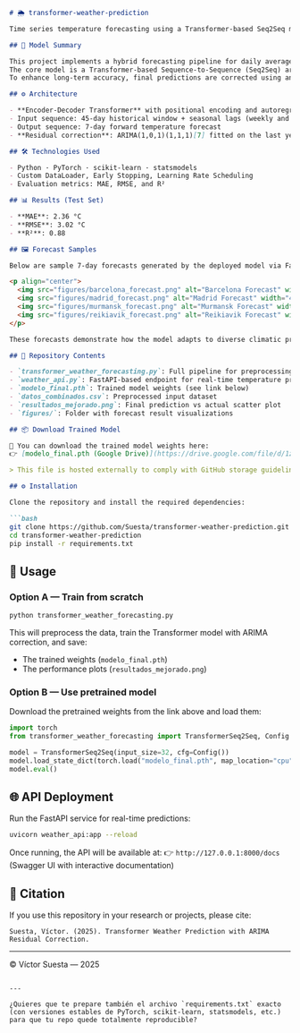 ````markdown
# 🌦️ transformer-weather-prediction

Time series temperature forecasting using a Transformer-based Seq2Seq model with ARIMA residual adjustment.

## 🧠 Model Summary

This project implements a hybrid forecasting pipeline for daily average temperatures across 21 European cities.  
The core model is a Transformer-based Sequence-to-Sequence (Seq2Seq) architecture trained on sliding windows of historical meteorological data.  
To enhance long-term accuracy, final predictions are corrected using an ARIMA model fitted on the residuals.

## ⚙️ Architecture

- **Encoder-Decoder Transformer** with positional encoding and autoregressive decoding  
- Input sequence: 45-day historical window + seasonal lags (weekly and yearly)  
- Output sequence: 7-day forward temperature forecast  
- **Residual correction**: ARIMA(1,0,1)(1,1,1)[7] fitted on the last year of training residuals

## 🛠️ Technologies Used

- Python · PyTorch · scikit-learn · statsmodels  
- Custom DataLoader, Early Stopping, Learning Rate Scheduling  
- Evaluation metrics: MAE, RMSE, and R²

## 📊 Results (Test Set)

- **MAE**: 2.36 °C  
- **RMSE**: 3.02 °C  
- **R²**: 0.88

## 🖼️ Forecast Samples

Below are sample 7-day forecasts generated by the deployed model via FastAPI:

<p align="center">
  <img src="figures/barcelona_forecast.png" alt="Barcelona Forecast" width="400"/>
  <img src="figures/madrid_forecast.png" alt="Madrid Forecast" width="400"/>
  <img src="figures/murmansk_forecast.png" alt="Murmansk Forecast" width="400"/>
  <img src="figures/reikiavik_forecast.png" alt="Reikiavik Forecast" width="400"/>
</p>

These forecasts demonstrate how the model adapts to diverse climatic profiles across Europe.

## 📁 Repository Contents

- `transformer_weather_forecasting.py`: Full pipeline for preprocessing, training, evaluation, and ARIMA correction  
- `weather_api.py`: FastAPI-based endpoint for real-time temperature prediction  
- `modelo_final.pth`: Trained model weights (see link below)  
- `datos_combinados.csv`: Preprocessed input dataset  
- `resultados_mejorado.png`: Final prediction vs actual scatter plot  
- `figures/`: Folder with forecast result visualizations

## 📦 Download Trained Model

🔗 You can download the trained model weights here:  
👉 [modelo_final.pth (Google Drive)](https://drive.google.com/file/d/1ziS0eqpvQCVH8lnDZmApKUwZIavyKQaa/view?usp=sharing)

> This file is hosted externally to comply with GitHub storage guidelines.

## ⚙️ Installation

Clone the repository and install the required dependencies:

```bash
git clone https://github.com/Suesta/transformer-weather-prediction.git
cd transformer-weather-prediction
pip install -r requirements.txt
````

## 🚀 Usage

### Option A — Train from scratch

```bash
python transformer_weather_forecasting.py
```

This will preprocess the data, train the Transformer model with ARIMA correction, and save:

* The trained weights (`modelo_final.pth`)
* The performance plots (`resultados_mejorado.png`)

### Option B — Use pretrained model

Download the pretrained weights from the link above and load them:

```python
import torch
from transformer_weather_forecasting import TransformerSeq2Seq, Config

model = TransformerSeq2Seq(input_size=32, cfg=Config())
model.load_state_dict(torch.load("modelo_final.pth", map_location="cpu"))
model.eval()
```

## 🌐 API Deployment

Run the FastAPI service for real-time predictions:

```bash
uvicorn weather_api:app --reload
```

Once running, the API will be available at:
👉 `http://127.0.0.1:8000/docs` (Swagger UI with interactive documentation)

## 📖 Citation

If you use this repository in your research or projects, please cite:

```
Suesta, Víctor. (2025). Transformer Weather Prediction with ARIMA Residual Correction.
```

---

© Víctor Suesta — 2025

```

---

¿Quieres que te prepare también el archivo `requirements.txt` exacto (con versiones estables de PyTorch, scikit-learn, statsmodels, etc.) para que tu repo quede totalmente reproducible?
```
